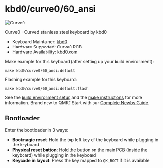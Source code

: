 # kbd0/curve0/60_ansi

![Curve0](https://i.imgur.com/y5ZIbWI.jpeg)

Curve0 - Curved stainless steel keyboard by kbd0

* Keyboard Maintainer: [kbd0](https://github.com/kbd0)
* Hardware Supported: Curve0 PCB
* Hardware Availability: [kbd0.com](https://kbd0.com/item/curve0)

Make example for this keyboard (after setting up your build environment):

    make kbd0/curve0/60_ansi:default

Flashing example for this keyboard:

    make kbd0/curve0/60_ansi:default:flash

See the [build environment setup](https://docs.qmk.fm/#/getting_started_build_tools) and the [make instructions](https://docs.qmk.fm/#/getting_started_make_guide) for more information. Brand new to QMK? Start with our [Complete Newbs Guide](https://docs.qmk.fm/#/newbs).

## Bootloader

Enter the bootloader in 3 ways:

* **Bootmagic reset**: Hold the top left key of the keyboard while plugging in the keyboard
* **Physical reset button**: Hold the button on the main PCB (inside the keyboard) while plugging in the keyboard
* **Keycode in layout**: Press the key mapped to `QK_BOOT` if it is available
